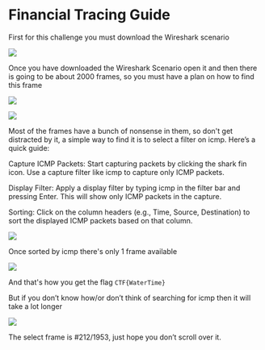 #  Financial Tracing Guide

First for this challenge you must download the Wireshark scenario

![](image3.png)

Once you have downloaded the Wireshark Scenario open it and then there is going to be about 2000 frames, so you must have a plan on how to find this frame

![](image4.png)

![](image5.png)

Most of the frames have a bunch of nonsense in them, so don't get distracted by it, a simple way to find it is to select a filter on icmp.
Here’s a quick guide:

Capture ICMP Packets: Start capturing packets by clicking the shark fin icon. Use a capture filter like icmp to capture only ICMP packets.

Display Filter: Apply a display filter by typing icmp in the filter bar and pressing Enter. This will show only ICMP packets in the capture.

Sorting: Click on the column headers (e.g., Time, Source, Destination) to sort the displayed ICMP packets based on that column.


![](image7.png)

Once sorted by icmp there's only 1 frame available
  
![](image6.png)

And that's how you get the flag `CTF{WaterTime}`

But if you don’t know how/or don’t think of searching for icmp then it will take a lot longer   

![](image5.png)

The select frame is #212/1953, just hope you don’t scroll over it.